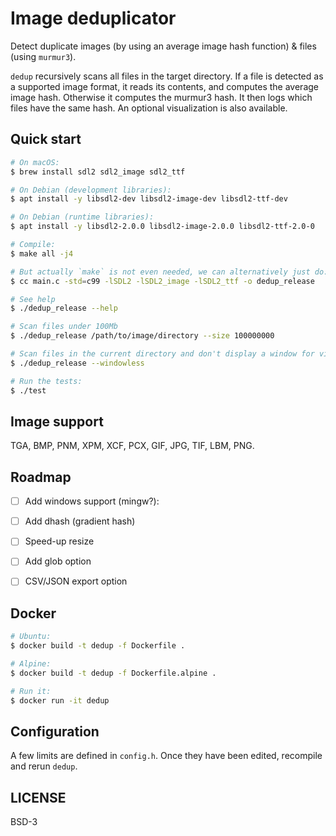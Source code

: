 # Image deduplicator

Detect duplicate images (by using an average image hash function) & files (using `murmur3`).

`dedup` recursively scans all files in the target directory. If a file is detected as a supported image format,
it reads its contents, and computes the average image hash. Otherwise it computes the murmur3 hash.
It then logs which files have the same hash.
An optional visualization is also available.

## Quick start

```sh
# On macOS:
$ brew install sdl2 sdl2_image sdl2_ttf

# On Debian (development libraries):
$ apt install -y libsdl2-dev libsdl2-image-dev libsdl2-ttf-dev

# On Debian (runtime libraries):
$ apt install -y libsdl2-2.0.0 libsdl2-image-2.0.0 libsdl2-ttf-2.0-0

# Compile:
$ make all -j4

# But actually `make` is not even needed, we can alternatively just do:
$ cc main.c -std=c99 -lSDL2 -lSDL2_image -lSDL2_ttf -o dedup_release

# See help
$ ./dedup_release --help

# Scan files under 100Mb
$ ./dedup_release /path/to/image/directory --size 100000000

# Scan files in the current directory and don't display a window for visualization
$ ./dedup_release --windowless

# Run the tests:
$ ./test
```

## Image support

TGA, BMP, PNM, XPM, XCF, PCX, GIF, JPG, TIF, LBM, PNG.

## Roadmap

- [ ] Add windows support (mingw?):
- [ ] Add dhash (gradient hash)
- [ ] Speed-up resize
- [ ] Add glob option
- [ ] CSV/JSON export option


## Docker

```sh
# Ubuntu:
$ docker build -t dedup -f Dockerfile .

# Alpine:
$ docker build -t dedup -f Dockerfile.alpine .

# Run it:
$ docker run -it dedup
```

## Configuration

A few limits are defined in `config.h`. Once they have been edited, recompile and rerun `dedup`.


## LICENSE

BSD-3
